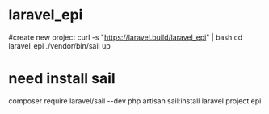 # laravel_epi
#create new project
curl -s "https://laravel.build/laravel_epi" | bash
cd laravel_epi
./vendor/bin/sail up
# need install sail 
composer require laravel/sail --dev
php artisan sail:install
laravel project epi 
